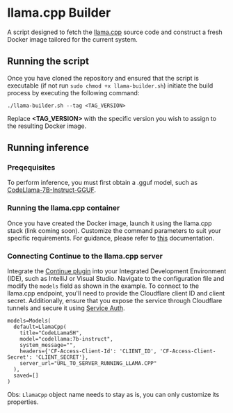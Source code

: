 # llama.cpp Builder

A script designed to fetch the [llama.cpp](https://github.com/ggerganov/llama.cpp) source code and construct a fresh Docker image tailored for the current system.

## Running the script

Once you have cloned the repository and ensured that the script is executable (if not run ```sudo chmod +x llama-builder.sh```) initiate the build process by executing the following command:

```./llama-builder.sh --tag <TAG_VERSION>```

Replace **<TAG_VERSION>** with the specific version you wish to assign to the resulting Docker image. 

## Running inference

### Preqequisites

To perform inference, you must first obtain a .gguf model, such as [CodeLlama-7B-Instruct-GGUF](https://huggingface.co/TheBloke/CodeLlama-7B-Instruct-GGUF).

### Running the llama.cpp container

Once you have created the Docker image, launch it using the llama.cpp stack (link coming soon). Customize the command parameters to suit your specific requirements. For guidance, please refer to [this](https://github.com/ggerganov/llama.cpp/blob/master/examples/server/README.md) documentation.

### Connecting Continue to the llama.cpp server

Integrate the [Continue plugin](https://github.com/continuedev/continue) into your Integrated Development Environment (IDE), such as IntelliJ or Visual Studio. Navigate to the configuration file and modify the ```models``` field as shown in the example. To connect to the llama.cpp endpoint, you'll need to provide the Cloudflare client ID and client secret. Additionally, ensure that you expose the service through Cloudflare tunnels and secure it using [Service Auth](https://developers.cloudflare.com/cloudflare-one/identity/service-tokens/).

```
models=Models(
  default=LlamaCpp(
    title="CodeLLamaSH",
    model="codellama:7b-instruct",
    system_message="",
    headers={'CF-Access-Client-Id': 'CLIENT_ID', 'CF-Access-Client-Secret': 'CLIENT_SECRET'},
    server_url="URL_TO_SERVER_RUNNING_LLAMA.CPP"
  ),
  saved=[]
)
```

Obs: ```LlamaCpp``` object name needs to stay as is, you can only customize its properties.
